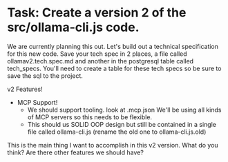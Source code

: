 # Task: Create a version 2 of the src/ollama-cli.js code.

We are currently planning this out.
Let's build out a technical specification for this new code.
Save your tech spec in 2 places, a file called ollamav2.tech.spec.md and another in the postgresql table called tech_specs.
You'll need to create a table for these tech specs so be sure to save the sql to the project.


v2 Features!
- MCP Support!
    - We should support tooling. look at .mcp.json We'll be using all kinds of MCP servers so this needs to be flexible.
    - This should us SOLID OOP design but still be contained in a single file called ollama-cli.js (rename the old one to ollama-cli.js.old)


This is the main thing I want to accomplish in this v2 version.
What do you think? Are there other features we should have?
